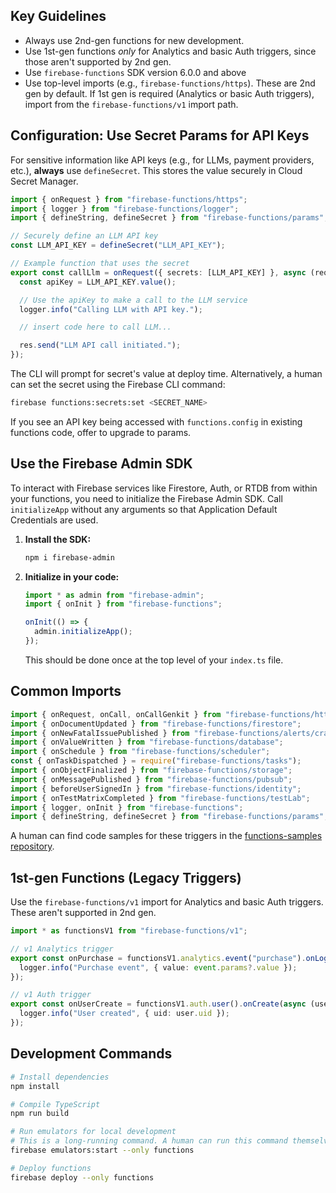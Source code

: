 ## Key Guidelines

- Always use 2nd-gen functions for new development.
- Use 1st-gen functions _only_ for Analytics and basic Auth triggers, since those aren't supported by 2nd gen.
- Use `firebase-functions` SDK version 6.0.0 and above
- Use top-level imports (e.g., `firebase-functions/https`). These are 2nd gen by default. If 1st gen is required (Analytics or basic Auth triggers), import from the `firebase-functions/v1` import path.

## Configuration: Use Secret Params for API Keys

For sensitive information like API keys (e.g., for LLMs, payment providers, etc.), **always** use `defineSecret`. This stores the value securely in Cloud Secret Manager.

```typescript
import { onRequest } from "firebase-functions/https";
import { logger } from "firebase-functions/logger";
import { defineString, defineSecret } from "firebase-functions/params";

// Securely define an LLM API key
const LLM_API_KEY = defineSecret("LLM_API_KEY");

// Example function that uses the secret
export const callLlm = onRequest({ secrets: [LLM_API_KEY] }, async (req, res) => {
  const apiKey = LLM_API_KEY.value();

  // Use the apiKey to make a call to the LLM service
  logger.info("Calling LLM with API key.");

  // insert code here to call LLM...

  res.send("LLM API call initiated.");
});
```

The CLI will prompt for secret's value at deploy time. Alternatively, a human can set the secret using the Firebase CLI command:

```bash
firebase functions:secrets:set <SECRET_NAME>
```

If you see an API key being accessed with `functions.config` in existing functions code, offer to upgrade to params.

## Use the Firebase Admin SDK

To interact with Firebase services like Firestore, Auth, or RTDB from within your functions, you need to initialize the Firebase Admin SDK. Call `initializeApp` without any arguments so that Application Default Credentials are used.

1.  **Install the SDK:**

    ```bash
    npm i firebase-admin
    ```

2.  **Initialize in your code:**

    ```typescript
    import * as admin from "firebase-admin";
    import { onInit } from "firebase-functions";

    onInit(() => {
      admin.initializeApp();
    });
    ```

    This should be done once at the top level of your `index.ts` file.

## Common Imports

```typescript
import { onRequest, onCall, onCallGenkit } from "firebase-functions/https";
import { onDocumentUpdated } from "firebase-functions/firestore";
import { onNewFatalIssuePublished } from "firebase-functions/alerts/crashlytics";
import { onValueWritten } from "firebase-functions/database";
import { onSchedule } from "firebase-functions/scheduler";
const { onTaskDispatched } = require("firebase-functions/tasks");
import { onObjectFinalized } from "firebase-functions/storage";
import { onMessagePublished } from "firebase-functions/pubsub";
import { beforeUserSignedIn } from "firebase-functions/identity";
import { onTestMatrixCompleted } from "firebase-functions/testLab";
import { logger, onInit } from "firebase-functions";
import { defineString, defineSecret } from "firebase-functions/params";
```

A human can find code samples for these triggers in the [functions-samples repository](https://github.com/firebase/functions-samples/tree/main/Node).

## 1st-gen Functions (Legacy Triggers)

Use the `firebase-functions/v1` import for Analytics and basic Auth triggers. These aren't supported in 2nd gen.

```typescript
import * as functionsV1 from "firebase-functions/v1";

// v1 Analytics trigger
export const onPurchase = functionsV1.analytics.event("purchase").onLog(async (event) => {
  logger.info("Purchase event", { value: event.params?.value });
});

// v1 Auth trigger
export const onUserCreate = functionsV1.auth.user().onCreate(async (user) => {
  logger.info("User created", { uid: user.uid });
});
```

## Development Commands

```bash
# Install dependencies
npm install

# Compile TypeScript
npm run build

# Run emulators for local development
# This is a long-running command. A human can run this command themselves to start the emulators:
firebase emulators:start --only functions

# Deploy functions
firebase deploy --only functions
```
